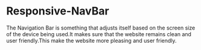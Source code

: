 # Responsive-NavBar
The Navigation Bar is something that adjusts itself based on the screen size of the device being used.It makes sure that the website remains clean and user friendly.This make the website more pleasing and user friendly.
